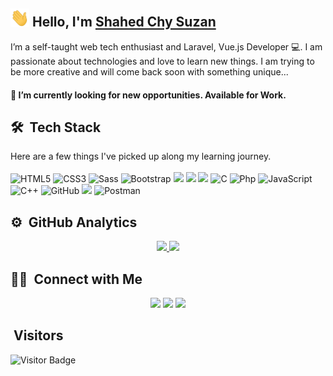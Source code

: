 ## <img src="https://raw.githubusercontent.com/ABSphreak/ABSphreak/master/gifs/Hi.gif" width="30px"> Hello, I'm [Shahed Chy Suzan](https://shahedchysuzan.xyz/)

I’m a self-taught web tech enthusiast and Laravel, Vue.js Developer 💻. I am passionate about technologies and love to learn new things. I am trying to be more creative and will come back soon with something unique...

#### 🔭 I’m currently looking for new opportunities. Available for Work.

## 🛠 &nbsp;Tech Stack

Here are a few things I've picked up along my learning journey.<br><br>
![HTML5](https://img.shields.io/badge/-HTML5-%23E44D27?style=flat-square&logo=html5&logoColor=ffffff)
![CSS3](https://img.shields.io/badge/-CSS3-%231572B6?style=flat-square&logo=css3)
![Sass](https://img.shields.io/badge/-Sass-%23CC6699?style=flat-square&logo=sass&logoColor=ffffff)
![Bootstrap](https://img.shields.io/badge/-Bootstrap-563D7C?style=flat-square&logo=Bootstrap)
<img src="https://img.shields.io/badge/-MySQL-F29111?style=flat-square&logo=MySQL&logoColor=white"/>
<img src="https://img.shields.io/badge/-Laravel-F55247?style=flat-square&logo=Laravel&logoColor=white"/>
<img src="https://img.shields.io/badge/-Vue.js-42B883?style=flat-square&logo=Vue.js&logoColor=white"/>
![C](https://img.shields.io/badge/-C-A8B9CC?style=flat-square&logo=c&logoColor=ffffff)
![Php](https://img.shields.io/badge/-php-394989?style=flat-square&logo=php)
![JavaScript](https://img.shields.io/badge/-JavaScript-%23F7DF1C?style=flat-square&logo=javascript&logoColor=000000&labelColor=%23F7DF1C&color=%23FFCE5A)
![C++](https://img.shields.io/badge/-C++-3776AB?style=flat-square&logo=C%2B%2B&logoColor=black)
![GitHub](https://img.shields.io/badge/-GitHub-181717?style=flat-square&logo=github)
<img src="https://img.shields.io/badge/-Visual%20Studio%20Code-23A9F2?style=flat-square&logo=Visual%20Studio%20Code&logoColor=white"/>
![Postman](https://img.shields.io/badge/Postman-red?style=flat-square&logo=postman)

## ⚙️ &nbsp;GitHub Analytics

<p align="center">
<a href="https://github.com/Shahed-Chy-Suzan">
  <img height="180em" src="https://github-readme-stats-eight-theta.vercel.app/api?username=Shahed-Chy-Suzan&show_icons=true&theme=algolia&include_all_commits=true&count_private=true"/>
  <img height="180em" src="https://github-readme-stats-eight-theta.vercel.app/api/top-langs/?username=Shahed-Chy-Suzan&layout=compact&theme=algolia&include_all_commits=true&count_private=true&langs_count=8&hide=DIGITAL Command Language"/>
</a>
</p>

## 🤝🏻 &nbsp;Connect with Me

<p align="center">
<a href="mailto:shahedchysuzan@gmail.com"><img src="https://img.shields.io/badge/-Gmail-D14836?style=flat&logo=Gmail&logoColor=white"/></a>
<a href="https://facebook.com/Shahedchysuzan"><img src="https://img.shields.io/badge/-@Facebook-1877F2?style=flat&logo=Facebook&logoColor=white"/></a>
<a href="https://www.instagram.com/shahed_chy_suzan/"><img src="https://img.shields.io/badge/-@Instagram-E4405F?style=flat&logo=Instagram&logoColor=white"/></a>
</p>

## &nbsp;Visitors

![Visitor Badge](https://visitor-badge.laobi.icu/badge?page_id=Shahed-Chy-Suzan.Shahed-Chy-Suzan)

